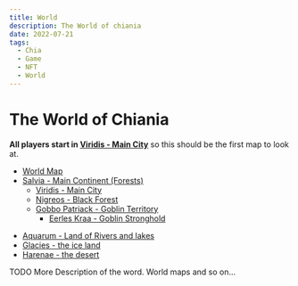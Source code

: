 ```yaml
---
title: World
description: The World of chiania
date: 2022-07-21
tags:
  - Chia
  - Game
  - NFT
  - World
---
```


# The World of Chiania

**All players start in [Viridis - Main City](salvia/01_viridis_main_city.md)** so this should be the first map to look at.


- [World Map](01_world_map.md)
- [Salvia - Main Continent (Forests)](salvia/00_salvia_main_continent.md)
    - [Viridis - Main City](salvia/01_viridis_main_city.md)
    - [Nigreos - Black Forest](salvia/02_nigreos_black_forest.md)
    - [Gobbo Patriack - Goblin Territory](salvia/04_goblin_territory.md)
      - [Eerles Kraa - Goblin Stronghold](salvia/05_goblin_stronghold.md)
<!--    - [Serunt - Western Woods](salvia/03_serunt_western_woods.md.off)-->

- [Aquarum - Land of Rivers and lakes](aquarum/00_aquarum_lakes.md)
- [Glacies - the ice land](glacies/00_glacies_iceland.md)
- [Harenae - the desert](harenae/00_harenae_desert.md)

TODO More Description of the word. World maps and so on...